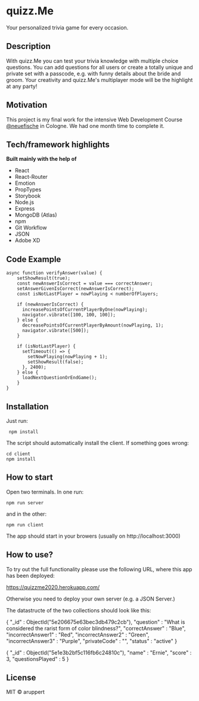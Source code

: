 # quizz.Me

Your personalized trivia game for every occasion.

## Description

With quizz.Me you can test your trivia knowledge with multiple choice questions.
You can add questions for all users or create a totally unique and private set with a passcode, e.g. with funny details about the bride and groom.
Your creativity and quizz.Me's multiplayer mode will be the highlight at any party!

## Motivation

This project is my final work for the intensive Web Development Course [@neuefische](http://neuefische.de/) in Cologne. We had one month time to complete it.

## Tech/framework highlights

<b>Built mainly with the help of</b>

- React
- React-Router
- Emotion
- PropTypes
- Storybook
- Node.js
- Express
- MongoDB (Atlas)
- npm
- Git Workflow
- JSON
- Adobe XD

## Code Example

```
async function verifyAnswer(value) {
    setShowResult(true);
    const newAnswerIsCorrect = value === correctAnswer;
    setAnswerGivenIsCorrect(newAnswerIsCorrect);
    const isNotLastPlayer = nowPlaying < numberOfPlayers;

    if (newAnswerIsCorrect) {
      increasePointsOfCurrentPlayerByOne(nowPlaying);
      navigator.vibrate([100, 100, 100]);
    } else {
      decreasePointsOfCurrentPlayerByAmount(nowPlaying, 1);
      navigator.vibrate([500]);
    }

    if (isNotLastPlayer) {
      setTimeout(() => {
        setNowPlaying(nowPlaying + 1);
        setShowResult(false);
      }, 2400);
    } else {
      loadNextQuestionOrEndGame();
    }
}
```

## Installation

Just run:

```
 npm install
```

The script should automatically install the client. If something goes wrong:

```
cd client
npm install
```

## How to start

Open two terminals.
In one run:

```
npm run server
```

and in the other:

```
npm run client
```

The app should start in your browers (usually on http://localhost:3000)

## How to use?

To try out the full functionality please use the following URL, where this app has been deployed:

https://quizzme2020.herokuapp.com/

Otherwise you need to deploy your own server (e.g. a JSON Server.)

The datastructe of the two collections should look like this:

{
"\_id" : ObjectId("5e206675e63bec3db479c2cb"),
"question" : "What is considered the rarist form of color blindness?",
"correctAnswer" : "Blue",
"incorrectAnswer1" : "Red",
"incorrectAnswer2" : "Green",
"incorrectAnswer3" : "Purple",
"privateCode" : "",
"status" : "active"
}

{
"\_id" : ObjectId("5e1e3b2bf5c116fb6c24810c"),
"name" : "Ernie",
"score" : 3,
"questionsPlayed" : 5
}

## License

MIT © aruppert

